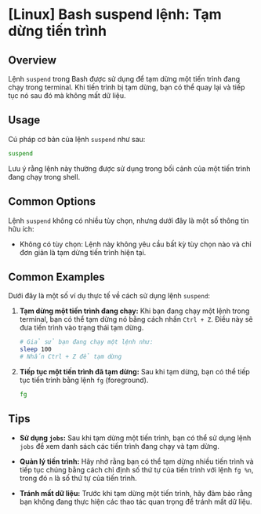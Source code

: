 # [Linux] Bash suspend lệnh: Tạm dừng tiến trình

## Overview
Lệnh `suspend` trong Bash được sử dụng để tạm dừng một tiến trình đang chạy trong terminal. Khi tiến trình bị tạm dừng, bạn có thể quay lại và tiếp tục nó sau đó mà không mất dữ liệu.

## Usage
Cú pháp cơ bản của lệnh `suspend` như sau:

```bash
suspend
```

Lưu ý rằng lệnh này thường được sử dụng trong bối cảnh của một tiến trình đang chạy trong shell.

## Common Options
Lệnh `suspend` không có nhiều tùy chọn, nhưng dưới đây là một số thông tin hữu ích:

- Không có tùy chọn: Lệnh này không yêu cầu bất kỳ tùy chọn nào và chỉ đơn giản là tạm dừng tiến trình hiện tại.

## Common Examples
Dưới đây là một số ví dụ thực tế về cách sử dụng lệnh `suspend`:

1. **Tạm dừng một tiến trình đang chạy:**
   Khi bạn đang chạy một lệnh trong terminal, bạn có thể tạm dừng nó bằng cách nhấn `Ctrl + Z`. Điều này sẽ đưa tiến trình vào trạng thái tạm dừng.

   ```bash
   # Giả sử bạn đang chạy một lệnh như:
   sleep 100
   # Nhấn Ctrl + Z để tạm dừng
   ```

2. **Tiếp tục một tiến trình đã tạm dừng:**
   Sau khi tạm dừng, bạn có thể tiếp tục tiến trình bằng lệnh `fg` (foreground).

   ```bash
   fg
   ```

## Tips
- **Sử dụng `jobs`:** Sau khi tạm dừng một tiến trình, bạn có thể sử dụng lệnh `jobs` để xem danh sách các tiến trình đang chạy và tạm dừng.
  
- **Quản lý tiến trình:** Hãy nhớ rằng bạn có thể tạm dừng nhiều tiến trình và tiếp tục chúng bằng cách chỉ định số thứ tự của tiến trình với lệnh `fg %n`, trong đó `n` là số thứ tự của tiến trình.

- **Tránh mất dữ liệu:** Trước khi tạm dừng một tiến trình, hãy đảm bảo rằng bạn không đang thực hiện các thao tác quan trọng để tránh mất dữ liệu.